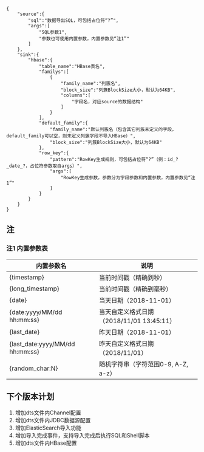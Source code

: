 ```
{
    "source":{
        "sql":"数据导出SQL，可包括占位符“?”",
        "args":[
            "SQL参数1",
            "参数也可使用内置参数，内置参数见“注1”"
        ]
    },
    "sink":{
        "hbase":{
            "table_name":"HBase表名",
            "familys":[
                {
                    "family_name":"列簇名",
                    "block_size":"列簇BlockSize大小，默认为64KB",
                    "columns":[
                        "字段名，对应source的数据结构"
                    ]
                }
            ],
            "default_family":{
                "family_name":"默认列簇名（包含其它列簇未定义的字段，default_family可以空，则未定义列簇字段不导入HBase）",
                "block_size":"列簇BlockSize大小，默认为64KB"
            },
            "row_key":{
                "pattern":"RowKey生成规则，可包括占位符“?”（例：id_?_date_?，占位符参数取自args）",
                "args":[
                    "RowKey生成参数，参数分为字段参数和内置参数，内置参数见“注1”"
                ]
            }
        }
    }
}
```

## 注
### 注1 内置参数表

内置参数名 | 说明
---|---
{timestamp} | 当前时间戳（精确到秒）
{long_timestamp} | 当前时间戳（精确到毫秒）
{date} | 当天日期（2018-11-01）
{date:yyyy/MM/dd hh:mm:ss} | 当天自定义格式日期（2018/11/01 13:45:11）
{last_date} | 昨天日期（2018-11-01）
{last_date:yyyy/MM/dd hh:mm:ss} | 昨天自定义格式日期（2018/11/01）
{random_char:N} | 随机字符串（字符范围0-9, A-Z, a-z）


## 下个版本计划
1. 增加dts文件内Channel配置
2. 增加dts文件内JDBC数据源配置
3. 增加ElasticSearch导入功能
4. 增加导入完成事件，支持导入完成后执行SQL和Shell脚本
5. 增加dts文件内HBase配置